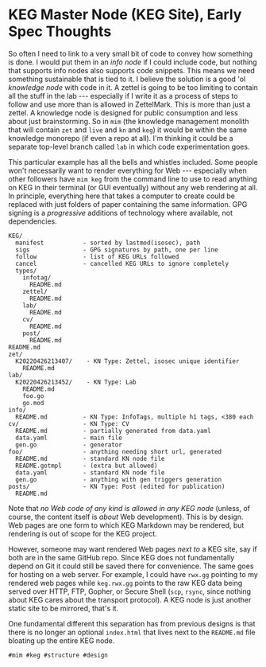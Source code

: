 # KEG Master Node (KEG Site), Early Spec Thoughts

So often I need to link to a very small bit of code to convey how
something is done. I would put them in an *info node* if I could include
code, but nothing that supports info nodes also supports code snippets.
This means we need something sustainable that is tied to it. I believe
the solution is a good 'ol *knowledge node* with code in it. A zettel is
going to be too limiting to contain all the stuff in the lab ---
especially if I write it as a process of steps to follow and use more
than is allowed in ZettelMark. This is more than just a zettel. A
knowledge node is designed for public consumption and less about just
brainstorming. So in `mim` (the knowledge management monolith that will
contain `zet` and `live` and `kn` and `keg`) it would be within the same
knowledge monorepo (if even a repo at all). I'm thinking it could be a
separate top-level branch called `lab` in which code experimentation
goes.

This particular example has all the bells and whistles included. Some
people won't necessarily want to render everything for Web ---
especially when other followers have `mim keg` from the command line to
use to read anything on KEG in their terminal (or GUI eventually)
without any web rendering at all. In principle, everything here that
takes a computer to create could be replaced with just folders of paper
containing the same information. GPG signing is a *progressive*
additions of technology where available, not dependencies.

    KEG/
      manifest           - sorted by lastmod(isosec), path
      sigs               - GPG signatures by path, one per line
      follow             - list of KEG URLs followed
      cancel             - cancelled KEG URLs to ignore completely
      types/
        infotag/
          README.md
        zettel/
          README.md
        lab/
          README.md
        cv/
          README.md
        post/
          README.md
    README.md
    zet/
      K20220426213407/    - KN Type: Zettel, isosec unique identifier
        README.md
    lab/
      K20220426213452/    - KN Type: Lab
        README.md
        foo.go
        go.mod
    info/
      README.md          - KN Type: InfoTags, multiple h1 tags, <380 each
    cv/                  - KN Type: CV
      README.md          - partially generated from data.yaml
      data.yaml          - main file
      gen.go             - generator
    foo/                 - anything needing short url, generated
      README.md          - standard KN node file
      README.gotmpl      - (extra but allowed)
      data.yaml          - standard KN node file
      gen.go             - anything with gen triggers generation
    posts/               - KN Type: Post (edited for publication)
      README.md

Note that *no Web code of any kind is allowed in any KEG node* (unless,
of course, the content itself is *about* Web development). This is by
design. Web pages are one form to which KEG Markdown may be rendered,
but rendering is out of scope for the KEG project.

However, someone may want rendered Web pages *next to* a KEG site, say
if both are in the same GitHub repo. Since KEG does not fundamentally
depend on Git it could still be saved there for convenience. The same
goes for hosting on a web server. For example, I could have `rwx.gg`
pointing to my rendered web pages while `keg.rwx.gg` points to the raw
KEG data being served over HTTP, FTP, Gopher, or Secure Shell (`scp`,
`rsync`, since nothing about KEG cares about the transport protocol). A
KEG node is just another static site to be mirrored, that's it.

One fundamental different this separation has from previous designs is
that there is no longer an optional `index.html` that lives next to the
`README.md` file bloating up the entire KEG node.

    #mim #keg #structure #design
